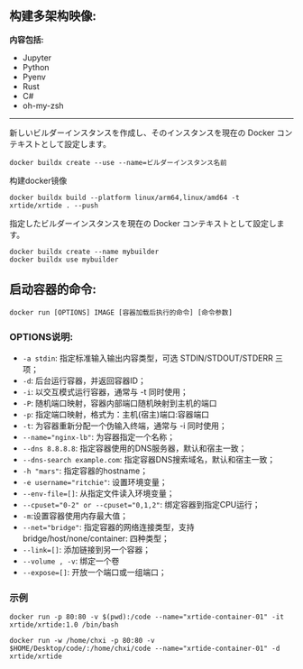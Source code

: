 ## __构建多架构映像:__
__内容包括:__
- Jupyter
- Python
- Pyenv
- Rust
- C#
- oh-my-zsh
---
新しいビルダーインスタンスを作成し、そのインスタンスを現在の Docker コンテキストとして設定します。
```shell
docker buildx create --use --name=ビルダーインスタンス名前
```
构建docker镜像
```shell
docker buildx build --platform linux/arm64,linux/amd64 -t xrtide/xrtide . --push
```
指定したビルダーインスタンスを現在の Docker コンテキストとして設定します。
```shell
docker buildx create --name mybuilder
docker buildx use mybuilder
```

## __启动容器的命令:__
```shell
docker run [OPTIONS] IMAGE [容器加载后执行的命令] [命令参数]
```
### OPTIONS说明:

* `-a stdin`: 指定标准输入输出内容类型，可选 STDIN/STDOUT/STDERR 三项；
* `-d`: 后台运行容器，并返回容器ID；
* `-i`: 以交互模式运行容器，通常与 -t 同时使用；
* `-P`: 随机端口映射，容器内部端口随机映射到主机的端口
* `-p`: 指定端口映射，格式为：主机(宿主)端口:容器端口
* `-t`: 为容器重新分配一个伪输入终端，通常与 -i 同时使用；
* `--name="nginx-lb"`: 为容器指定一个名称；
* `--dns 8.8.8.8`: 指定容器使用的DNS服务器，默认和宿主一致；
* `--dns-search example.com`: 指定容器DNS搜索域名，默认和宿主一致；
* `-h "mars"`: 指定容器的hostname；
* `-e username="ritchie"`: 设置环境变量；
* `--env-file=[]`: 从指定文件读入环境变量；
* `--cpuset="0-2" or --cpuset="0,1,2"`: 绑定容器到指定CPU运行；
* `-m`:设置容器使用内存最大值；
* `--net="bridge"`: 指定容器的网络连接类型，支持 bridge/host/none/container: 四种类型；
* `--link=[]`: 添加链接到另一个容器；
* `--volume , -v`: 绑定一个卷
* `--expose=[]`: 开放一个端口或一组端口；

### 示例
```shell
docker run -p 80:80 -v $(pwd):/code --name="xrtide-container-01" -it xrtide/xrtide:1.0 /bin/bash
```
```shell
docker run -w /home/chxi -p 80:80 -v $HOME/Desktop/code/:/home/chxi/code --name="xrtide-container-01" -d xrtide/xrtide
```

